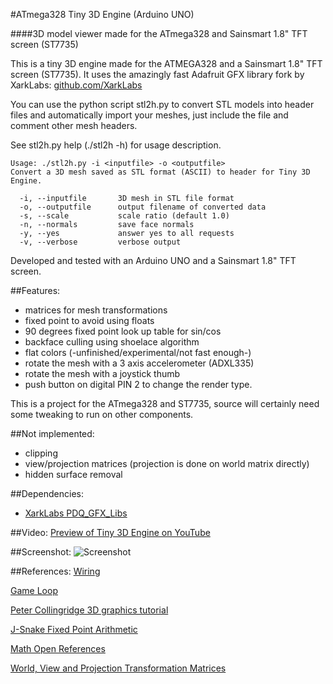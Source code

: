 #ATmega328 Tiny 3D Engine (Arduino UNO)
 
####3D model viewer made for the ATmega328 and Sainsmart 1.8" TFT screen (ST7735)

This is a tiny 3D engine made for the ATMEGA328 and a Sainsmart 1.8" TFT screen (ST7735).
It uses the amazingly fast Adafruit GFX library fork by XarkLabs: [github.com/XarkLabs](https://github.com/XarkLabs)

You can use the python script stl2h.py to convert STL models into header files and automatically import your meshes, just include the file and comment other mesh headers.

See stl2h.py help (./stl2h -h) for usage description.

```
Usage: ./stl2h.py -i <inputfile> -o <outputfile>
Convert a 3D mesh saved as STL format (ASCII) to header for Tiny 3D Engine.

  -i, --inputfile       3D mesh in STL file format
  -o, --outputfile      output filename of converted data
  -s, --scale           scale ratio (default 1.0)
  -n, --normals         save face normals
  -y, --yes             answer yes to all requests
  -v, --verbose         verbose output
```

Developed and tested with an Arduino UNO and a Sainsmart 1.8" TFT screen.

##Features:
* matrices for mesh transformations
* fixed point to avoid using floats
* 90 degrees fixed point look up table for sin/cos
* backface culling using shoelace algorithm
* flat colors (-unfinished/experimental/not fast enough-)
* rotate the mesh with a 3 axis accelerometer (ADXL335)
* rotate the mesh with a joystick thumb
* push button on digital PIN 2 to change the render type.

This is a project for the ATmega328 and ST7735, source will certainly need some tweaking to run on other components.

##Not implemented:
* clipping
* view/projection matrices (projection is done on world matrix directly)
* hidden surface removal

##Dependencies:
* [XarkLabs PDQ_GFX_Libs](https://github.com/XarkLabs/PDQ_GFX_Libs)

##Video:
[Preview of Tiny 3D Engine on YouTube](https://youtu.be/8nZam2jpIqw)

##Screenshot:
![Screenshot](https://raw.githubusercontent.com/mrt-prodz/ATmega328-Tiny-3D-Engine/master/screenshot.jpg)

##References:
[Wiring](http://www.tweaking4all.com/hardware/arduino/sainsmart-arduino-color-display)

[Game Loop](http://www.koonsolo.com/news/dewitters-gameloop)

[Peter Collingridge 3D graphics tutorial](http://petercollingridge.appspot.com/3D-tutorial)

[J-Snake Fixed Point Arithmetic](http://forums.tigsource.com/index.php?topic=35880.0)

[Math Open References](http://www.mathopenref.com/coordpolygonarea.html)

[World, View and Projection Transformation Matrices](http://www.codinglabs.net/article_world_view_projection_matrix.aspx)
